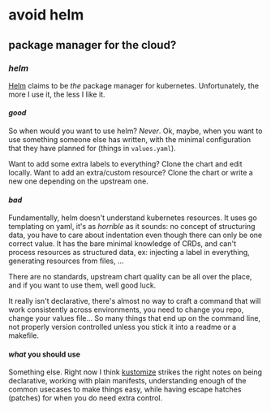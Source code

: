 # avoid helm

## package manager for the cloud?


### _helm_

[Helm](https://helm.sh/) claims to be _the_ package manager for kubernetes.
Unfortunately, the more I use it, the less I like it.

#### _good_

So when would you want to use helm?
_Never_.
Ok, maybe, when you want to use something someone else has written,
with the minimal configuration that they have planned for
(things in `values.yaml`).

Want to add some extra labels to everything?
Clone the chart and edit locally.
Want to add an extra/custom resource?
Clone the chart or write a new one depending on the upstream one.

#### _bad_

Fundamentally, helm doesn't understand kubernetes resources.
It uses go templating on yaml, it's as _horrible_ as it sounds:
no concept of structuring data, you have to care about indentation
even though there can only be one correct value.
It has the bare minimal knowledge of CRDs,
and can't process resources as structured data,
ex: injecting a label in everything,
generating resources from files, ...

There are no standards,
upstream chart quality can be all over the place,
and if you want to use them,
well good luck.

It really isn't declarative,
there's almost no way to craft a command
that will work consistently across environments,
you need to change you repo, change your values file...
So many things that end up on the command line,
not properly version controlled
unless you stick it into a readme or a makefile.

#### _what_ you should use

Something else.
Right now I think [kustomize](https://github.com/kubernetes-sigs/kustomize)
strikes the right notes on being declarative,
working with plain manifests,
understanding enough of the common usecases to make things easy,
while having escape hatches (patches) for when you do need extra control.
